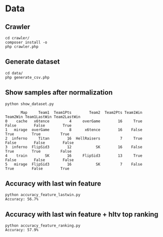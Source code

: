 # Data

## Crawler

```
cd crawler/
composer install -o
php crawler.php
```

## Generate dataset

```
cd data/
php generate_csv.php
```

## Show samples after normalization

```
python show_dataset.py

       Map     Team1  Team1Pts        Team2  Team2Pts Team1Win Team2Win Team1LastWin Team2LastWin
0    cache   x6tence         4     overGame        16     True    False        False        True
1   mirage  overGame         8      x6tence        16    False     True        True         True
2  inferno     Titan        16  HellRaisers         7     True    False        False        False
3  inferno  FlipSid3        12           SK        16    False     True        True         False
4    train        SK        16     FlipSid3        13     True    False        False        False
5   mirage  FlipSid3        16           SK         7    False     True        False        True
```

## Accuracy with last win feature

```
python accuracy_feature_lastwin.py
Accuracy: 56.7%
```

## Accuracy with last win feature + hltv top ranking

```
python accuracy_feature_ranking.py
Accuracy: 57.9%
```
